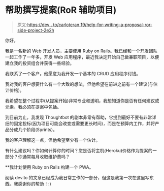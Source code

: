 # 帮助撰写提案(RoR 辅助项目)

> 原文:[https://dev . to/carloteran 19/help-for-writing-a-proposal-ror-side-project-2e2h](https://dev.to/carloteran19/help-for-writing-a-proposal-ror-side-project-2e2h)

你好，

我是一名新的 Web 开发人员，主要使用 Ruby on Rails。我已经和一个开发团队一起工作了一年多，开发 Web 应用程序，最近我决定开始自己做兼职项目，以便建立我的投资组合并获得一些经验。

我联系了一个客户，他愿意为我开发一个基本的 CRUD 应用程序付钱。

我对我的客户想要什么有一个大致的想法，但他希望在前进之前有一个建议(与估计价格)。

我希望在整个过程中(从提案开始)非常专业和透明，我想知道你是否有任何建议或元素，我必须在提案中包括。

到目前为止，我发现 Thoughtbot 的剧本非常有帮助，它提到最好不要有非常详细的固定投标(因为项目可能会改变或需要更长时间)，而是在预算内工作，并将产品分成几个阶段(Sprints)。

我的客户理解这一点，但他希望至少有一个估计。

有什么建议吗？你如何计算你的时间？您是否将主机(Heroku)价格作为提案的一部分？你通常每月收取维护费吗？

**我计划使用 Ruby on Rails 构建一个 PWA。

阅读 dev.to 的文章已经成为我日常工作的一部分，但这是我第一次在这里写东西。我感谢你的帮助！:)